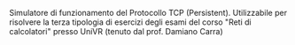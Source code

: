 Simulatore di funzionamento del Protocollo TCP (Persistent). Utilizzabile per risolvere la terza tipologia di esercizi degli esami del corso "Reti di calcolatori" presso UniVR (tenuto dal prof. Damiano Carra)